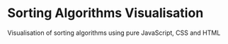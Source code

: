 # Sorting Algorithms Visualisation
Visualisation of sorting algorithms using pure JavaScript, CSS and HTML
